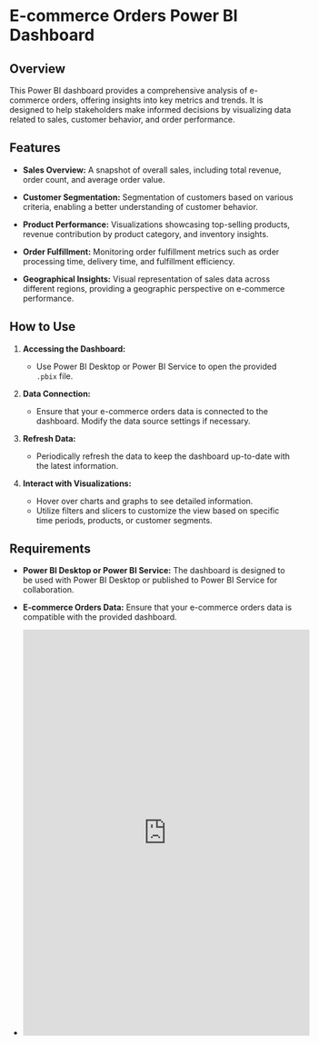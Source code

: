 # E-commerce Orders Power BI Dashboard

## Overview

This Power BI dashboard provides a comprehensive analysis of e-commerce orders, offering insights into key metrics and trends. It is designed to help stakeholders make informed decisions by visualizing data related to sales, customer behavior, and order performance.

## Features

- **Sales Overview:** A snapshot of overall sales, including total revenue, order count, and average order value.

- **Customer Segmentation:** Segmentation of customers based on various criteria, enabling a better understanding of customer behavior.

- **Product Performance:** Visualizations showcasing top-selling products, revenue contribution by product category, and inventory insights.

- **Order Fulfillment:** Monitoring order fulfillment metrics such as order processing time, delivery time, and fulfillment efficiency.

- **Geographical Insights:** Visual representation of sales data across different regions, providing a geographic perspective on e-commerce performance.

## How to Use

1. **Accessing the Dashboard:**
   - Use Power BI Desktop or Power BI Service to open the provided `.pbix` file.

2. **Data Connection:**
   - Ensure that your e-commerce orders data is connected to the dashboard. Modify the data source settings if necessary.

3. **Refresh Data:**
   - Periodically refresh the data to keep the dashboard up-to-date with the latest information.

4. **Interact with Visualizations:**
   - Hover over charts and graphs to see detailed information.
   - Utilize filters and slicers to customize the view based on specific time periods, products, or customer segments.

## Requirements

- **Power BI Desktop or Power BI Service:** The dashboard is designed to be used with Power BI Desktop or published to Power BI Service for collaboration.

- **E-commerce Orders Data:** Ensure that your e-commerce orders data is compatible with the provided dashboard.

- <iframe src="https://www.linkedin.com/embed/feed/update/urn:li:share:7157568067273740288" height="715" width="504" frameborder="0" allowfullscreen="" title="Embedded post"></iframe>



